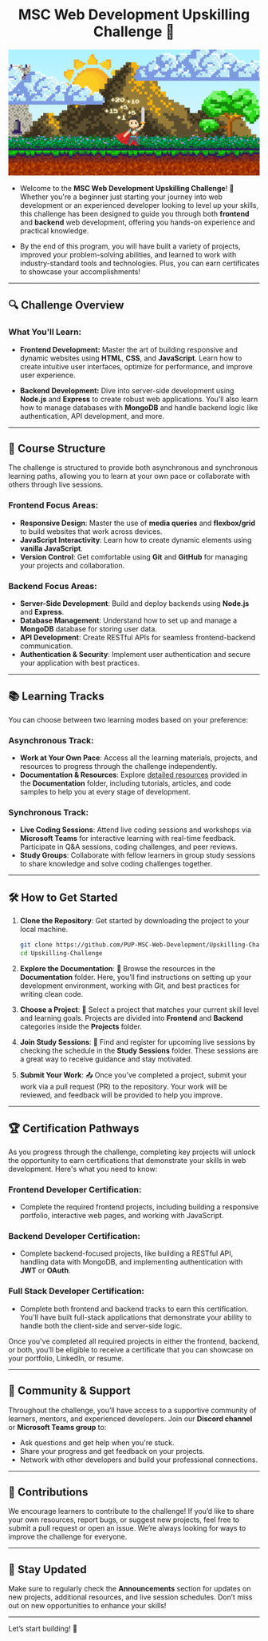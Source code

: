 <h1 align="center">MSC Web Development Upskilling Challenge 🚀</h1>

<div style="align: center;">
  <img src="assets/2.png" alt="Banner Placeholder - Welcome Image">
</div>


- Welcome to the **MSC Web Development Upskilling Challenge**! 🎉 Whether you're a beginner just starting your journey into web development or an experienced developer looking to level up your skills, this challenge has been designed to guide you through both **frontend** and **backend** web development, offering you hands-on experience and practical knowledge.

- By the end of this program, you will have built a variety of projects, improved your problem-solving abilities, and learned to work with industry-standard tools and technologies. Plus, you can earn certificates to showcase your accomplishments!


---


## 🔍 **Challenge Overview**


### **What You'll Learn:**
- **Frontend Development:** Master the art of building responsive and dynamic websites using **HTML**, **CSS**, and **JavaScript**. Learn how to create intuitive user interfaces, optimize for performance, and improve user experience.
 
- **Backend Development:** Dive into server-side development using **Node.js** and **Express** to create robust web applications. You’ll also learn how to manage databases with **MongoDB** and handle backend logic like authentication, API development, and more.


---


## 🚧 **Course Structure**


The challenge is structured to provide both asynchronous and synchronous learning paths, allowing you to learn at your own pace or collaborate with others through live sessions.


### **Frontend Focus Areas:**
- **Responsive Design**: Master the use of **media queries** and **flexbox/grid** to build websites that work across devices.
- **JavaScript Interactivity**: Learn how to create dynamic elements using **vanilla JavaScript**.
- **Version Control**: Get comfortable using **Git** and **GitHub** for managing your projects and collaboration.


### **Backend Focus Areas:**
- **Server-Side Development**: Build and deploy backends using **Node.js** and **Express**.
- **Database Management**: Understand how to set up and manage a **MongoDB** database for storing user data.
- **API Development**: Create RESTful APIs for seamless frontend-backend communication.
- **Authentication & Security**: Implement user authentication and secure your application with best practices.


---


## 📚 **Learning Tracks**


You can choose between two learning modes based on your preference:


### **Asynchronous Track**:
- **Work at Your Own Pace**: Access all the learning materials, projects, and resources to progress through the challenge independently.
- **Documentation & Resources**: Explore [detailed resources](./Documentation/README.md) provided in the **Documentation** folder, including tutorials, articles, and code samples to help you at every stage of development.
 
### **Synchronous Track**:
- **Live Coding Sessions**: Attend live coding sessions and workshops via **Microsoft Teams** for interactive learning with real-time feedback. Participate in Q&A sessions, coding challenges, and peer reviews.
- **Study Groups**: Collaborate with fellow learners in group study sessions to share knowledge and solve coding challenges together.


---


## 🛠️ **How to Get Started**


1. **Clone the Repository**: Get started by downloading the project to your local machine.
   ```bash
   git clone https://github.com/PUP-MSC-Web-Development/Upskilling-Challenge.git
   cd Upskilling-Challenge
   
2. **Explore the Documentation**: 📖 Browse the resources in the **Documentation** folder. Here, you’ll find instructions on setting up your development environment, working with Git, and best practices for writing clean code.


3. **Choose a Project**: 📝 Select a project that matches your current skill level and learning goals. Projects are divided into **Frontend** and **Backend** categories inside the **Projects** folder.


4. **Join Study Sessions**: 📅 Find and register for upcoming live sessions by checking the schedule in the **Study Sessions** folder. These sessions are a great way to receive guidance and stay motivated.


5. **Submit Your Work**: 📤 Once you’ve completed a project, submit your work via a pull request (PR) to the repository. Your work will be reviewed, and feedback will be provided to help you improve.


---


## 🏆 **Certification Pathways**
As you progress through the challenge, completing key projects will unlock the opportunity to earn certifications that demonstrate your skills in web development. Here's what you need to know:


### Frontend Developer Certification:
- Complete the required frontend projects, including building a responsive portfolio, interactive web pages, and working with JavaScript.
### Backend Developer Certification:
- Complete backend-focused projects, like building a RESTful API, handling data with MongoDB, and implementing authentication with **JWT** or **OAuth**.
### Full Stack Developer Certification:
- Complete both frontend and backend tracks to earn this certification. You'll have built full-stack applications that demonstrate your ability to handle both the client-side and server-side logic.


Once you've completed all required projects in either the frontend, backend, or both, you'll be eligible to receive a certificate that you can showcase on your portfolio, LinkedIn, or resume.


---


## 💬 **Community & Support**
Throughout the challenge, you’ll have access to a supportive community of learners, mentors, and experienced developers. Join our **Discord channel** or **Microsoft Teams group** to:


- Ask questions and get help when you're stuck.
- Share your progress and get feedback on your projects.
- Network with other developers and build your professional connections.


---


## 🤝 Contributions


We encourage learners to contribute to the challenge! If you’d like to share your own resources, report bugs, or suggest new projects, feel free to submit a pull request or open an issue. We’re always looking for ways to improve the challenge for everyone.


---


## 📩 **Stay Updated**
Make sure to regularly check the **Announcements** section for updates on new projects, additional resources, and live session schedules. Don’t miss out on new opportunities to enhance your skills!


---


Let’s start building! 🚀
